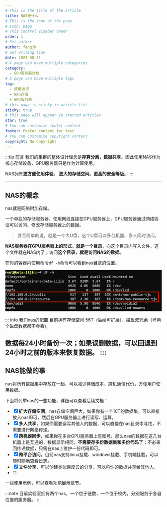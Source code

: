 ```yaml
---
# This is the title of the article
title: NAS是什么
# This is the icon of the page
# icon: page
# This control sidebar order
order: 1
# Set author
author: fengjk
# Set writing time
date: 2023-08-31
# A page can have multiple categories
category:
  - GPU服务器文档
# A page can have multiple tags
tag:
  - 使用技巧
  - NAS存储
  - GPU服务器
# this page is sticky in article list
sticky: true
# this page will appear in starred articles
star: true
# You can customize footer content
footer: Footer content for test
# You can customize copyright content
copyright: No Copyright
---
```

:::tip 前言
我们的集群的整体设计理念是**存算分离，数据共享**。因此使用NAS作为核心存储设备，GPU服务器只是作为计算使用。

NAS拥有**更方便使用体验、 更大的存储空间、更高的安全等级**。
:::

---
## **NAS的概念**
nas就是网络附加存储。

一个单独的存储服务器，使用网线连接在GPU服务器上，GPU服务器通过网络协议可以访问、修改存储服务器上的数据。
>甚至简单的说，就是一个大U盘，这个U盘可以多台机器、多人同时访问。

**NAS服务器在GPU服务器上的形式，就是一个目录**，向这个目录内写入文件，这个文件就在NAS内了；访问**这个目录，就是访问NAS的数据。**

在你的容器内使用命令`df -h`命令可以看到nas目录的位置。

![`df -h`命令可以看见NAS挂载的位置和容器整体存储分布](./img/df-h.png)

::: info 我们nas的配置
目前拥有存储空间 56T（后续可扩展），磁盘双冗余（坏两个磁盘数据都不会丢）。

数据每24小时备份一次；如果误删数据，可以回退到24小时之前的版本来恢复数据。
:::
---
## **NAS能做的事**

nas将所有数据集中存放在一起，可以减少存储成本、跨机通信代价。方便用户使用数据。

下面将列举nas的一些功能，详细可以查看后续文档：

- [x] **扩大存储空间**，nas存储空间巨大，如果你有一个10T的数据集，可以直接放入nas即可，然后在GPU服务器上进行读写、运算。
- [x] **多人共享**，如果你需要读写其他人的数据，可以直接在nas目录中寻找，不需要进行网络传递。
- [x] **跨机器同步**，如果你在多台GPU服务器上有账号，那么nas的数据在这几台机器上是互通的，数据显示相同，**不需要存多份数据集和多份代码了**；不必来回传递数据，只需在nas上维护一份代码即可。
- [x] **跨平台访问**，目前nas支持linux挂载、windows挂载、手机端挂载，可以随时随地查看日志。
- [x] **文件分享**，可以创建类似百度云的分享，可以将你的数据共享给其他人。
- [ ]
一些使用示例，可以查看[功能展示](./show.md)章节。

:::note
目前实验室拥有两个nas，一个位于链数，一个位于校内，分别服务于各自位置的服务器。
:::